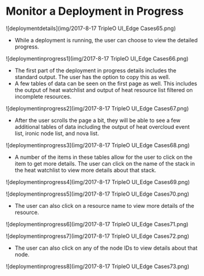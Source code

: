 # Monitor a Deployment in Progress
![deploymentdetails](img/2017-8-17 TripleO UI_Edge Cases65.png)
- While a deployment is running, the user can choose to view the detailed progress.

![deploymentinprogress1](img/2017-8-17 TripleO UI_Edge Cases66.png)
- The first part of the deployment in progress details includes the standard output. The user has the option to copy this as well.
- A few tables of data can be seen on the first page as well. This includes the output of heat watchlist and output of heat resource list filtered on incomplete resources.

![deploymentinprogress2](img/2017-8-17 TripleO UI_Edge Cases67.png)
- After the user scrolls the page a bit, they will be able to see a few additional tables of data including the output of heat overcloud event list, ironic node list, and nova list.

![deploymentinprogress3](img/2017-8-17 TripleO UI_Edge Cases68.png)
- A number of the items in these tables allow for the user to click on the item to get more details. The user can click on the name of the stack in the heat watchlist to view more details about that stack.

![deploymentinprogress4](img/2017-8-17 TripleO UI_Edge Cases69.png)

![deploymentinprogress5](img/2017-8-17 TripleO UI_Edge Cases70.png)
- The user can also click on a resource name to view more details of the resource.

![deploymentinprogress6](img/2017-8-17 TripleO UI_Edge Cases71.png)

![deploymentinprogress7](img/2017-8-17 TripleO UI_Edge Cases72.png)
- The user can also click on any of the node IDs to view details about that node.

![deploymentinprogress8](img/2017-8-17 TripleO UI_Edge Cases73.png)
